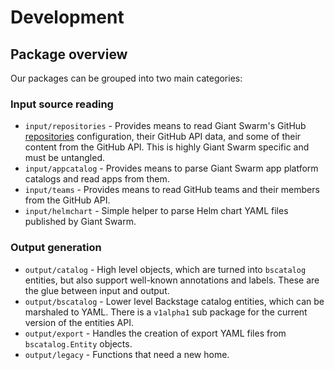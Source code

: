 # Development

## Package overview

Our packages can be grouped into two main categories:

### Input source reading

- `input/repositories` - Provides means to read Giant Swarm's GitHub [repositories](https://github.com/giantswarm/github/tree/master/repositories) configuration, their GitHub API data, and some of their content from the GitHub API. This is highly Giant Swarm specific and must be untangled.
- `input/appcatalog` - Provides means to parse Giant Swarm app platform catalogs and read apps from them.
- `input/teams` - Provides means to read GitHub teams and their members from the GitHub API.
- `input/helmchart` - Simple helper to parse Helm chart YAML files published by Giant Swarm.

### Output generation

- `output/catalog` - High level objects, which are turned into `bscatalog` entities, but also support well-known annotations and labels. These are the glue between input and output.
- `output/bscatalog` - Lower level Backstage catalog entities, which can be marshaled to YAML. There is a `v1alpha1` sub package for the current version of the entities API.
- `output/export` - Handles the creation of export YAML files from `bscatalog.Entity` objects.
- `output/legacy` - Functions that need a new home.

